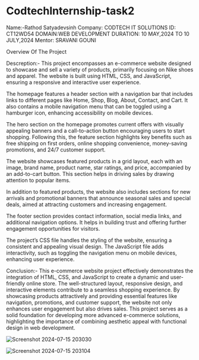 # CodtechInternship-task2

Name:-Rathod Satyadevsinh 
Company: CODTECH IT SOLUTIONS 
ID: CT12WD54 
DOMAIN:WEB DEVELOPMENT 
DURATION: 10 MAY,2024 TO 10 JULY,2024 
Mentor: SRAVANI GOUNI

Overview Of The Project

Descreption:- This project encompasses an e-commerce website designed to showcase and sell a variety of products, primarily focusing on Nike shoes and apparel. The website is built using HTML, CSS, and JavaScript, ensuring a responsive and interactive user experience.

The homepage features a header section with a navigation bar that includes links to different pages like Home, Shop, Blog, About, Contact, and Cart. It also contains a mobile navigation menu that can be toggled using a hamburger icon, enhancing accessibility on mobile devices​​.

The hero section on the homepage promotes current offers with visually appealing banners and a call-to-action button encouraging users to start shopping. Following this, the feature section highlights key benefits such as free shipping on first orders, online shopping convenience, money-saving promotions, and 24/7 customer support​​.

The website showcases featured products in a grid layout, each with an image, brand name, product name, star ratings, and price, accompanied by an add-to-cart button. This section helps in driving sales by drawing attention to popular items​​.

In addition to featured products, the website also includes sections for new arrivals and promotional banners that announce seasonal sales and special deals, aimed at attracting customers and increasing engagement​​.

The footer section provides contact information, social media links, and additional navigation options. It helps in building trust and offering further engagement opportunities for visitors​​.

The project’s CSS file handles the styling of the website, ensuring a consistent and appealing visual design. The JavaScript file  adds interactivity, such as toggling the navigation menu on mobile devices, enhancing user experience​.

Conclusion:- This e-commerce website project effectively demonstrates the integration of HTML, CSS, and JavaScript to create a dynamic and user-friendly online store. The well-structured layout, responsive design, and interactive elements contribute to a seamless shopping experience. By showcasing products attractively and providing essential features like navigation, promotions, and customer support, the website not only enhances user engagement but also drives sales. This project serves as a solid foundation for developing more advanced e-commerce solutions, highlighting the importance of combining aesthetic appeal with functional design in web development.


![Screenshot 2024-07-15 203030](https://github.com/user-attachments/assets/76f75993-1715-4e0d-9140-1b939b03cbea)

![Screenshot 2024-07-15 203104](https://github.com/user-attachments/assets/f54b8b85-c966-4b34-899f-ee153db2b319)
